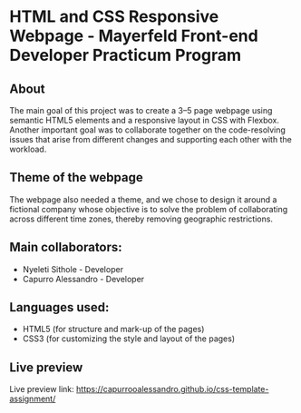 # HTML and CSS Responsive Webpage - Mayerfeld Front-end Developer Practicum Program

## About
The main goal of this project was to create a 3–5 page webpage using semantic HTML5 elements and a responsive layout in CSS with Flexbox. Another important goal was to collaborate together on the code-resolving issues that arise from different changes and supporting each other with the workload.

## Theme of the webpage
The webpage also needed a theme, and we chose to design it around a fictional company whose objective is to solve the problem of collaborating across different time zones, thereby removing geographic restrictions.

## Main collaborators:

- Nyeleti Sithole - Developer
- Capurro Alessandro - Developer

## Languages used:

- HTML5 (for structure and mark-up of the pages)
- CSS3 (for customizing the style and layout of the pages)

## Live preview

Live preview link: https://capurrooalessandro.github.io/css-template-assignment/
